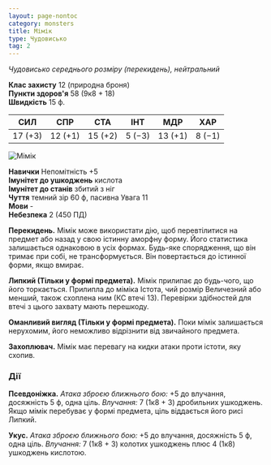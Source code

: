 ```yaml
---
layout: page-nontoc
category: monsters
title: Мімік
type: Чудовисько
tag: 2
---
```


_Чудовисько середнього розміру (перекидень), нейтральний_

**Клас захисту** 12 (природна броня)    
**Пункти здоров'я** 58 (9к8 + 18)    
**Швидкість** 15 ф.

| СИЛ     | СПР     | СТА     | ІНТ    | МДР     | ХАР    |
| ------- | ------- | ------- | ------ | ------- | ------ |
| 17 (+3) | 12 (+1) | 15 (+2) | 5 (−3) | 13 (+1) | 8 (−1) |

![Мімік](https://www.dndbeyond.com/avatars/thumbnails/30833/408/1000/1000/638063863232165584.png)

**Навички** Непомітність +5    
**Імунітет до ушкоджень** кислота    
**Імунітет до станів** збитий з ніг    
**Чуття** темний зір 60 ф, пасивна Увага 11    
**Мови** -    
**Небезпека** 2 (450 ПД)

**Перекидень.** Мімік може використати дію, щоб перевтілитися на предмет або назад у свою істинну аморфну форму. Його статистика залишається однаковою в усіх формах. Будь-яке спорядження, що він тримає при собі, не трансформується. Він повертається до істинної форми, якщо вмирає.    

**Липкий (Тільки у формі предмета).** Мімік прилипає до будь-чого, що його торкається. Прилипла до міміка Істота, чий розмір Величезний або менший, також схоплена ним (КС втечі 13). Перевірки здібностей для втечі з цього захвату мають перешкоду.    

**Оманливий вигляд (Тільки у формі предмета).** Поки мімік залишається нерухомим, його неможливо відрізнити від звичайного предмета.    

**Захоплювач.** Мімік має перевагу на кидки атаки проти істоти, яку схопив.

### Дії
**Псевдоніжка.** _Атака зброєю ближнього бою:_ +5 до влучання, досяжність 5 ф, одна ціль. _Влучання:_ 7 (1к8 + 3) дробильних ушкоджень. Якщо мімік перебуває у формі предмета, ціль віддається його рисі Липкий.    

**Укус.** _Атака зброєю ближнього бою:_ +5 до влучання, досяжність 5 ф, одна ціль. _Влучання:_ 7 (1к8 + 3) колотих ушкоджень плюс 4 (1к8) ушкоджень кислотою.
